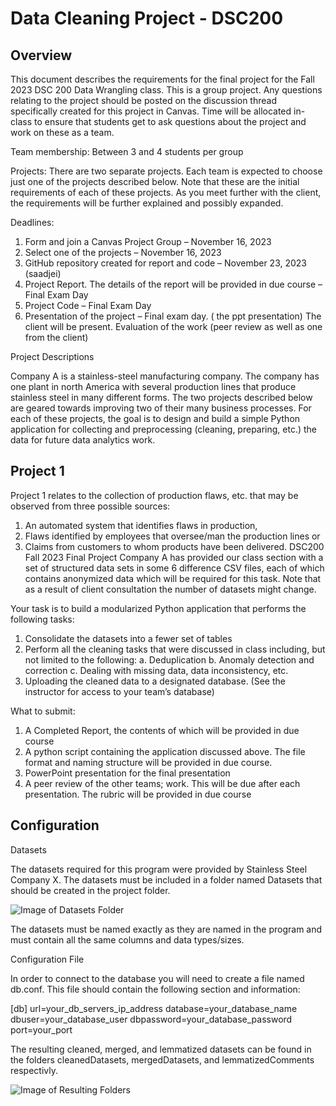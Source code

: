 # Data Cleaning Project - DSC200

## Overview


This document describes the requirements for the final project for the Fall 2023 DSC 200 Data
Wrangling class. This is a group project. Any questions relating to the project should be posted
on the discussion thread specifically created for this project in Canvas.
Time will be allocated in-class to ensure that students get to ask questions about the project
and work on these as a team.


Team membership: Between 3 and 4 students per group

Projects: There are two separate projects. Each team is expected to choose just one of the
projects described below. Note that these are the initial requirements of each of these projects.
As you meet further with the client, the requirements will be further explained and possibly
expanded.


Deadlines:

1. Form and join a Canvas Project Group – November 16, 2023
2. Select one of the projects – November 16, 2023
3. GitHub repository created for report and code – November 23, 2023 (saadjei)
4. Project Report. The details of the report will be provided in due course – Final Exam Day
5. Project Code – Final Exam Day
6. Presentation of the project – Final exam day. ( the ppt presentation) The client will be
present. Evaluation of the work (peer review as well as one from the client)


Project Descriptions

Company A is a stainless-steel manufacturing company. The company has one plant in north
America with several production lines that produce stainless steel in many different forms. The
two projects described below are geared towards improving two of their many business
processes. For each of these projects, the goal is to design and build a simple Python
application for collecting and preprocessing (cleaning, preparing, etc.) the data for future data
analytics work.


## Project 1


Project 1 relates to the collection of production flaws, etc. that may be observed from three
possible sources:


1. An automated system that identifies flaws in production,
2. Flaws identified by employees that oversee/man the production lines or
3. Claims from customers to whom products have been delivered.
DSC200 Fall 2023 Final Project
Company A has provided our class section with a set of structured data sets in some 6
difference CSV files, each of which contains anonymized data which will be required for this
task. Note that as a result of client consultation the number of datasets might change.


Your task is to build a modularized Python application that performs the following tasks:

1. Consolidate the datasets into a fewer set of tables
2. Perform all the cleaning tasks that were discussed in class including, but not limited to
the following:
a. Deduplication
b. Anomaly detection and correction
c. Dealing with missing data, data inconsistency, etc.
3. Uploading the cleaned data to a designated database. (See the instructor for access to
your team’s database)


What to submit:

1. A Completed Report, the contents of which will be provided in due course
2. A python script containing the application discussed above. The file format and naming
structure will be provided in due course.
3. PowerPoint presentation for the final presentation
4. A peer review of the other teams; work. This will be due after each presentation. The
rubric will be provided in due course

## Configuration

Datasets

The datasets required for this program were provided by Stainless Steel Company X. The 
datasets must be included in a folder named Datasets that should be created in the project 
folder.

![Image of Datasets Folder](image.png)

The datasets must be named exactly as they are named in the program and must contain all the
same columns and data types/sizes.


Configuration File

In order to connect to the database you will need to create a file named db.conf. This file
should contain the following section and information:

[db]
url=your_db_servers_ip_address
database=your_database_name
dbuser=your_database_user
dbpassword=your_database_password
port=your_port

The resulting cleaned, merged, and lemmatized datasets can be found in the folders 
cleanedDatasets, mergedDatasets, and lemmatizedComments respectivly.

![Image of Resulting Folders](image-1.png)
